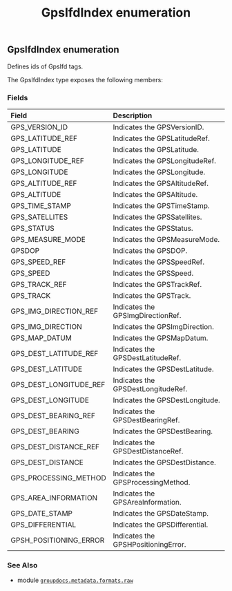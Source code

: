 ﻿---
title: GpsIfdIndex enumeration
second_title: GroupDocs.Metadata for Python via .NET API References
description: 
type: docs
url: /python-net/groupdocs.metadata.formats.raw/gpsifdindex/
is_root: false
weight: 130
---

## GpsIfdIndex enumeration

Defines ids of GpsIfd tags.



The GpsIfdIndex type exposes the following members:

### Fields
| Field | Description |
| :- | :- |
| GPS_VERSION_ID | Indicates the GPSVersionID. |
| GPS_LATITUDE_REF | Indicates the GPSLatitudeRef. |
| GPS_LATITUDE | Indicates the GPSLatitude. |
| GPS_LONGITUDE_REF | Indicates the GPSLongitudeRef. |
| GPS_LONGITUDE | Indicates the GPSLongitude. |
| GPS_ALTITUDE_REF | Indicates the GPSAltitudeRef. |
| GPS_ALTITUDE | Indicates the GPSAltitude. |
| GPS_TIME_STAMP | Indicates the GPSTimeStamp. |
| GPS_SATELLITES | Indicates the GPSSatellites. |
| GPS_STATUS | Indicates the GPSStatus. |
| GPS_MEASURE_MODE | Indicates the GPSMeasureMode. |
| GPSDOP | Indicates the GPSDOP. |
| GPS_SPEED_REF | Indicates the GPSSpeedRef. |
| GPS_SPEED | Indicates the GPSSpeed. |
| GPS_TRACK_REF | Indicates the GPSTrackRef. |
| GPS_TRACK | Indicates the GPSTrack. |
| GPS_IMG_DIRECTION_REF | Indicates the GPSImgDirectionRef. |
| GPS_IMG_DIRECTION | Indicates the GPSImgDirection. |
| GPS_MAP_DATUM | Indicates the GPSMapDatum. |
| GPS_DEST_LATITUDE_REF | Indicates the GPSDestLatitudeRef. |
| GPS_DEST_LATITUDE | Indicates the GPSDestLatitude. |
| GPS_DEST_LONGITUDE_REF | Indicates the GPSDestLongitudeRef. |
| GPS_DEST_LONGITUDE | Indicates the GPSDestLongitude. |
| GPS_DEST_BEARING_REF | Indicates the GPSDestBearingRef. |
| GPS_DEST_BEARING | Indicates the GPSDestBearing. |
| GPS_DEST_DISTANCE_REF | Indicates the GPSDestDistanceRef. |
| GPS_DEST_DISTANCE | Indicates the GPSDestDistance. |
| GPS_PROCESSING_METHOD | Indicates the GPSProcessingMethod. |
| GPS_AREA_INFORMATION | Indicates the GPSAreaInformation. |
| GPS_DATE_STAMP | Indicates the GPSDateStamp. |
| GPS_DIFFERENTIAL | Indicates the GPSDifferential. |
| GPSH_POSITIONING_ERROR | Indicates the GPSHPositioningError. |



### See Also
* module [`groupdocs.metadata.formats.raw`](..)
